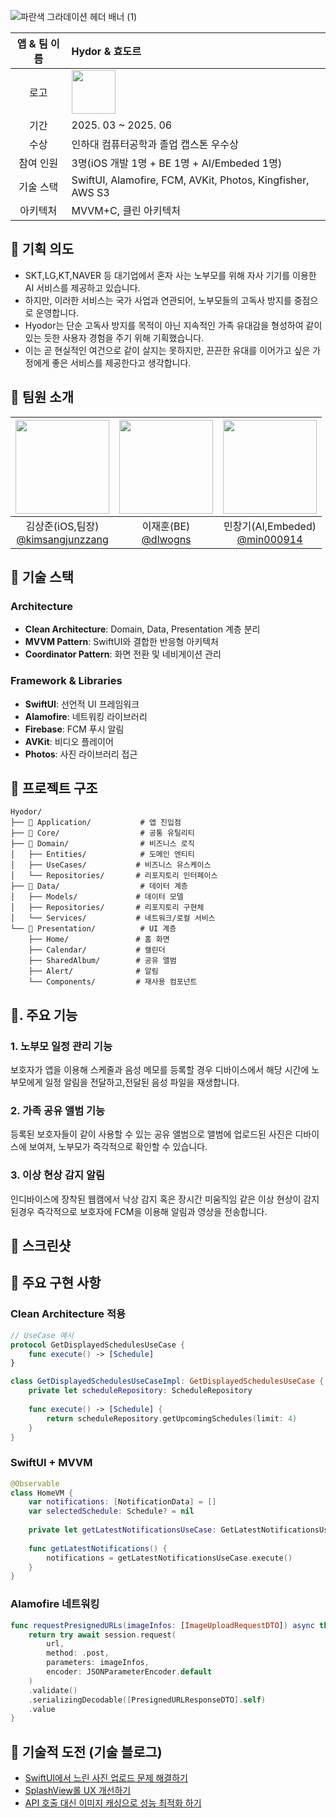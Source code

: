 ![파란색 그라데이션 헤더 배너 (1)](https://github.com/user-attachments/assets/f7dad3f2-0266-404c-b106-de506ab6b73f)

|앱 & 팀 이름|Hydor & 효도르 |
|:--:|:--|
|로고|<img width="70" alt="" src="https://github.com/user-attachments/assets/2a23f3a6-14d9-4fbb-8ce1-304a1c8b5032"> |
|기간|2025. 03 ~ 2025. 06|
|수상|인하대 컴퓨터공학과 졸업 캡스톤 우수상|
|참여 인원|3명(iOS 개발 1명 + BE 1명 + AI/Embeded 1명)|
|기술 스택|SwiftUI, Alamofire, FCM, AVKit, Photos, Kingfisher, AWS S3|
|아키텍처|MVVM+C, 클린 아키텍처|

## 🔵 기획 의도
- SKT,LG,KT,NAVER 등 대기업에서 혼자 사는 노부모를 위해 자사 기기를 이용한 AI 서비스를 제공하고 있습니다.
- 하지만, 이러한 서비스는 국가 사업과 연관되어, 노부모들의 고독사 방지를 중점으로 운영합니다.
- Hyodor는 단순 고독사 방지를 목적이 아닌 지속적인 가족 유대감을 형성하여 같이 있는 듯한 사용자 경험을 주기 위해 기획했습니다.
- 이는 곧 현실적인 여건으로 같이 살지는 못하지만, 끈끈한 유대를 이어가고 싶은 가정에게 좋은 서비스를 제공한다고 생각합니다.

## 🔵 팀원 소개
|<img src="https://avatars.githubusercontent.com/u/84498457?v=4" width="150" height="150"/>|<img src="https://avatars.githubusercontent.com/u/61345151?v=4" width="150" height="150"/>|<img src="https://avatars.githubusercontent.com/u/48996852?v=4" width="150" height="150"/>|
|:-:|:-:|:-:|
|김상준(iOS,팀장)<br/>[@kimsangjunzzang](https://github.com/kimsangjunzzang)|이재훈(BE)<br/>[@dlwogns](https://github.com/dlwogns)|민창기(AI,Embeded)<br/>[@min000914](https://github.com/min000914)|

## 🔵 기술 스택

### **Architecture**
- **Clean Architecture**: Domain, Data, Presentation 계층 분리
- **MVVM Pattern**: SwiftUI와 결합한 반응형 아키텍처
- **Coordinator Pattern**: 화면 전환 및 네비게이션 관리

### **Framework & Libraries**
- **SwiftUI**: 선언적 UI 프레임워크
- **Alamofire**: 네트워킹 라이브러리
- **Firebase**: FCM 푸시 알림
- **AVKit**: 비디오 플레이어
- **Photos**: 사진 라이브러리 접근

## 🔵 프로젝트 구조
```
Hyodor/
├── 📁 Application/           # 앱 진입점
├── 📁 Core/                  # 공통 유틸리티
├── 📁 Domain/                # 비즈니스 로직
│   ├── Entities/            # 도메인 엔티티
│   ├── UseCases/           # 비즈니스 유스케이스
│   └── Repositories/       # 리포지토리 인터페이스
├── 📁 Data/                  # 데이터 계층
│   ├── Models/             # 데이터 모델
│   ├── Repositories/       # 리포지토리 구현체
│   └── Services/           # 네트워크/로컬 서비스
└── 📁 Presentation/          # UI 계층
    ├── Home/               # 홈 화면
    ├── Calendar/           # 캘린더
    ├── SharedAlbum/        # 공유 앨범
    ├── Alert/              # 알림
    └── Components/         # 재사용 컴포넌트
```

## 🔵. 주요 기능
### 1. 노부모 일정 관리 기능
보호자가 앱을 이용해 스케줄과 음성 메모를 등록할 경우 디바이스에서 해당 시간에 노부모에게 일정 알림을 전달하고,전달된 음성 파일을 재생합니다.

### 2. 가족 공유 앨범 기능
등록된 보호자들이 같이 사용할 수 있는 공유 앨범으로 앨범에 업로드된 사진은 디바이스에 보여져, 노부모가 즉각적으로 확인할 수 있습니다.

### 3. 이상 현상 감지 알림
인디바이스에 장착된 웹캠에서 낙상 감지 혹은 장시간 미움직임 같은 이상 현상이 감지된경우 즉각적으로 보호자에 FCM을 이용해 알림과 영상을 전송합니다.

## 🔵 스크린샷

## 🔵 주요 구현 사항

### Clean Architecture 적용
```swift
// UseCase 예시
protocol GetDisplayedSchedulesUseCase {
    func execute() -> [Schedule]
}

class GetDisplayedSchedulesUseCaseImpl: GetDisplayedSchedulesUseCase {
    private let scheduleRepository: ScheduleRepository
    
    func execute() -> [Schedule] {
        return scheduleRepository.getUpcomingSchedules(limit: 4)
    }
}
```

### SwiftUI + MVVM
```swift
@Observable
class HomeVM {
    var notifications: [NotificationData] = []
    var selectedSchedule: Schedule? = nil
    
    private let getLatestNotificationsUseCase: GetLatestNotificationsUseCase
    
    func getLatestNotifications() {
        notifications = getLatestNotificationsUseCase.execute()
    }
}
```

### Alamofire 네트워킹
```swift
func requestPresignedURLs(imageInfos: [ImageUploadRequestDTO]) async throws -> [PresignedURLResponseDTO] {
    return try await session.request(
        url,
        method: .post,
        parameters: imageInfos,
        encoder: JSONParameterEncoder.default
    )
    .validate()
    .serializingDecodable([PresignedURLResponseDTO].self)
    .value
}
```
## 🔵 기술적 도전 (기술 블로그)
- [SwiftUI에서 느린 사진 업로드 문제 해결하기](https://kimsangjunzzang.tistory.com/82)
- [SplashView롤 UX 개선하기](https://kimsangjunzzang.tistory.com/90)
- [API 호출 대신 이미지 캐싱으로 성능 최적화 하기](https://kimsangjunzzang.tistory.com/91)
